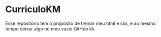 # CurriculoKM
Esse repositório tem o propósito de treinar meu html e css, e ao mesmo tempo deixar algo no meu vazio GitHub kk.
